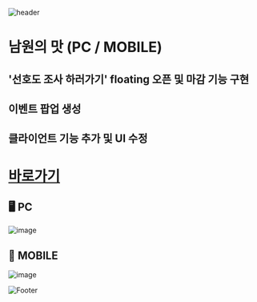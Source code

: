 ![header](https://capsule-render.vercel.app/api?type=wave&color=auto&height=150&section=header&text=2024.%2011.%2005%20-%202024.%2011.%2011&fontSize=60)

# 남원의 맛 (PC / MOBILE)
## '선호도 조사 하러가기' floating 오픈 및 마감 기능 구현
## 이벤트 팝업 생성
## 클라이언트 기능 추가 및 UI 수정

# <a href="https://xn--q20bm8okyktpa.com/"> 바로가기 </a>

## 🖥️ PC
![image](https://github.com/user-attachments/assets/a2332735-64b9-4854-9ca2-476222cecdda) <br>

## 📱 MOBILE
![image](https://github.com/user-attachments/assets/5e779d6b-8528-4324-bf5e-0eab0aa63100)



![Footer](https://capsule-render.vercel.app/api?type=waving&color=auto&height=200&section=footer)








